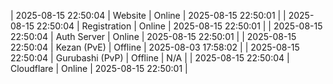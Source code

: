 | 2025-08-15 22:50:04 | Website | Online | 2025-08-15 22:50:01 |
| 2025-08-15 22:50:04 | Registration | Online | 2025-08-15 22:50:01 |
| 2025-08-15 22:50:04 | Auth Server | Online | 2025-08-15 22:50:01 |
| 2025-08-15 22:50:04 | Kezan (PvE) | Offline | 2025-08-03 17:58:02 |
| 2025-08-15 22:50:04 | Gurubashi (PvP) | Offline | N/A |
| 2025-08-15 22:50:04 | Cloudflare | Online | 2025-08-15 22:50:01 |
